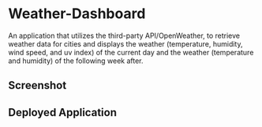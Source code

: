 # Weather-Dashboard
An application that utilizes the third-party API/OpenWeather, to retrieve weather data for cities and displays the weather (temperature, humidity, wind speed, and uv index) of the current day and the weather (temperature and humidity) of the following week after. 

## Screenshot 

## Deployed Application